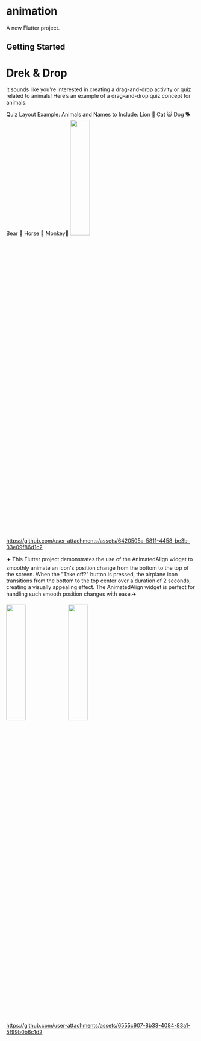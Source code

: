 # animation

A new Flutter project.

## Getting Started
# Drek & Drop
it sounds like you're interested in creating a drag-and-drop activity or quiz related to animals! Here’s an example of a drag-and-drop quiz concept for animals:

Quiz Layout Example:
Animals and Names to Include:
Lion 🦁
Cat 😺
Dog 🐕
Bear 🐻
Horse 🐎
Monkey🐒 
  <img src="https://github.com/user-attachments/assets/66b07743-0135-49cc-9c6a-9f53631c5c18" height=28% width=32%>
  
https://github.com/user-attachments/assets/6420505a-5811-4458-be3b-33e09f86d1c2


✈️ This Flutter project demonstrates the use of the AnimatedAlign widget to smoothly animate an icon's position change from the bottom to the top of the screen. When the "Take off?" button is pressed, the airplane icon transitions from the bottom to the top center over a duration of 2 seconds, creating a visually appealing effect. The AnimatedAlign widget is perfect for handling such smooth position changes with ease.✈️


  <img src="https://github.com/user-attachments/assets/ee8ae54a-4fd5-4ee3-845d-9fe717c07c0e" height=28% width=32%>
  <img src="https://github.com/user-attachments/assets/e53f53b9-7004-425e-b731-573599eb0331" height=28% width=32%>


https://github.com/user-attachments/assets/6555c907-8b33-4084-83a1-5f99b0b6c1d2




